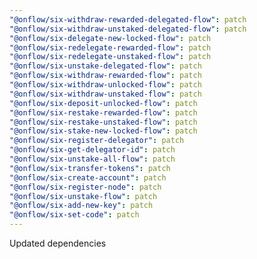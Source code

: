 ```yaml
---
"@onflow/six-withdraw-rewarded-delegated-flow": patch
"@onflow/six-withdraw-unstaked-delegated-flow": patch
"@onflow/six-delegate-new-locked-flow": patch
"@onflow/six-redelegate-rewarded-flow": patch
"@onflow/six-redelegate-unstaked-flow": patch
"@onflow/six-unstake-delegated-flow": patch
"@onflow/six-withdraw-rewarded-flow": patch
"@onflow/six-withdraw-unlocked-flow": patch
"@onflow/six-withdraw-unstaked-flow": patch
"@onflow/six-deposit-unlocked-flow": patch
"@onflow/six-restake-rewarded-flow": patch
"@onflow/six-restake-unstaked-flow": patch
"@onflow/six-stake-new-locked-flow": patch
"@onflow/six-register-delegator": patch
"@onflow/six-get-delegator-id": patch
"@onflow/six-unstake-all-flow": patch
"@onflow/six-transfer-tokens": patch
"@onflow/six-create-account": patch
"@onflow/six-register-node": patch
"@onflow/six-unstake-flow": patch
"@onflow/six-add-new-key": patch
"@onflow/six-set-code": patch
---
```


Updated dependencies
